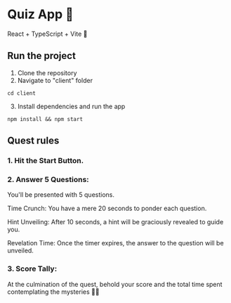 
# Quiz App 🚀
React + TypeScript + Vite 🌟

## Run the project

1. Clone the repository
2. Navigate to "client" folder
````
cd client
````
3. Install dependencies and run the app
````
npm install && npm start
````
## Quest rules

### 1. Hit the Start Button.

### 2. Answer 5 Questions:

You'll be presented with 5 questions.

Time Crunch:
You have a mere 20 seconds to ponder each question.

Hint Unveiling:
After 10 seconds, a hint will be graciously revealed to guide you.

Revelation Time:
Once the timer expires, the answer to the question will be unveiled.

### 3. Score Tally:
At the culmination of the quest, behold your score and the total time spent contemplating the mysteries 🚀✨